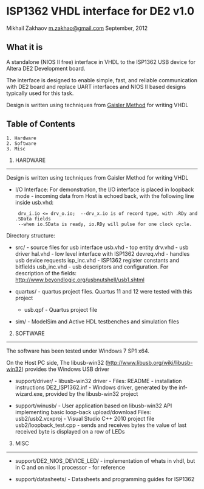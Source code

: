 ISP1362 VHDL interface for DE2 v1.0
==============
Mikhail Zakhaov <m.zakhao@gmail.com>   September, 2012

What it is
----------
A standalone (NIOS II free) interface in VHDL to the ISP1362 USB device for Altera DE2 Development board.

The interface is designed to enable simple, fast, and reliable communication with DE2 board and replace UART interfaces and NIOS II based designs typically used for this task.

Design is written using techniques from [Gaisler Method](www.gaisler.com/doc/vhdl2proc.pdf) for writing VHDL

Table of Contents
----------

	1. Hardware
	2. Software
	3. Misc

1. HARDWARE
----------

Design is written using techniques from Gaisler Method  for writing VHDL


 * I/O Interface:
	For demonstration, the I/O interface is placed in loopback mode - incoming data from Host is echoed back, 
	with the following line inside usb.vhd:
	
	    drv_i.io <= drv_o.io;  --drv_x.io is of record type, with .RDy and .SData fields
	    --when io.SData is ready, io.RDy will pulse for one clock cycle.

Directory structure:

 * src/ - source files for usb interface
	usb.vhd - top entity
	drv.vhd - usb driver
	hal.vhd - low level interface with ISP1362
	devreq.vhd - handles usb device requests 
	isp_inc.vhd - ISP1362 register constants and bitfields
    	usb_inc.vhd - usb descriptors and configuration.
        For description of the fields: http://www.beyondlogic.org/usbnutshell/usb1.shtml
				
 * quartus/ - quartus project files. Quartus 11 and 12 were tested with this project
   	 - usb.qpf - Quartus project file 

 * sim/ - ModelSim and Active HDL testbenches and simulation files

2. SOFTWARE
----------

The software has been tested under Windows 7 SP1 x64.  

On the Host PC side, The libusb-win32 (http://www.libusb.org/wiki/libusb-win32)  provides the Windows USB driver

	
 * support/driver/   - libusb-win32  driver 
                  - Files:
                  	README - installation instructions
                  	DE2_ISP1362.inf - Windows driver, generated by the inf-wizard.exe, provided by the libusb-win32 project

 * support/winusb/  - User application based on libusb-win32 API implementing basic loop-back upload/download
                Files:
                    usb2/usb2.vcxproj - Visual Studio C++ 2010 project file
                    usb2/loopback_test.cpp - sends and receives bytes 
                            the value of last received byte is displayed on a row of
                            LEDs


3. MISC
----------

 * support/DE2_NIOS_DEVICE_LED/ -  implementation of whats in vhdl, but in C and on
                                nios II processor - for reference
								
 * support/datasheets/ - Datasheets and programming guides for ISP1362


